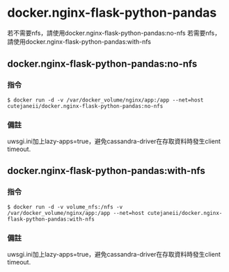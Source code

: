 # docker.nginx-flask-python-pandas

若不需要nfs，請使用docker.nginx-flask-python-pandas:no-nfs
若需要nfs，請使用docker.nginx-flask-python-pandas:with-nfs

## docker.nginx-flask-python-pandas:no-nfs

### 指令

<pre><code>$ docker run -d -v /var/docker_volume/nginx/app:/app --net=host cutejaneii/docker.nginx-flask-python-pandas:no-nfs</code></pre>


### 備註
uwsgi.ini加上lazy-apps=true，避免cassandra-driver在存取資料時發生client timeout.




## docker.nginx-flask-python-pandas:with-nfs

### 指令

<pre><code>$ docker run -d -v volume_nfs:/nfs -v /var/docker_volume/nginx/app:/app --net=host cutejaneii/docker.nginx-flask-python-pandas:with-nfs</code></pre>


### 備註
uwsgi.ini加上lazy-apps=true，避免cassandra-driver在存取資料時發生client timeout.



